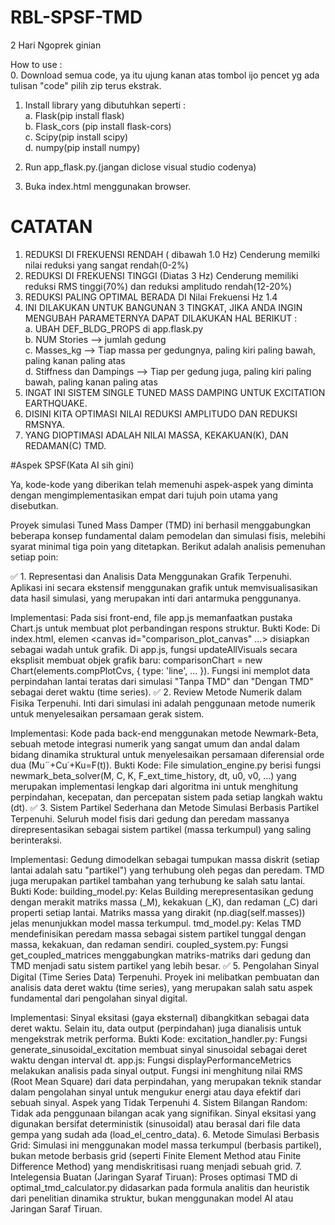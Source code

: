 # RBL-SPSF-TMD
2 Hari Ngoprek ginian

How to use :  
0. Download semua code, ya itu ujung kanan atas tombol ijo pencet yg ada tulisan "code" pilih zip terus ekstrak.  
1. Install library yang dibutuhkan seperti :  
    a. Flask(pip install flask)  
    b. Flask_cors (pip install flask-cors)  
    c. Scipy(pip install scipy)  
    d. numpy(pip install numpy)  

2. Run app_flask.py.(jangan diclose visual studio codenya)
3. Buka index.html menggunakan browser.

# CATATAN
1. REDUKSI DI FREKUENSI RENDAH ( dibawah 1.0 Hz) Cenderung memilki nilai reduksi yang sangat rendah(0-2%)
2. REDUKSI DI FREKUENSI TINGGI (Diatas 3 Hz) Cenderung memiliki reduksi RMS tinggi(70%) dan reduksi amplitudo rendah(12-20%)
3. REDUKSI PALING OPTIMAL BERADA DI Nilai Frekuensi Hz 1.4
4. INI DILAKUKAN UNTUK BANGUNAN 3 TINGKAT, JIKA ANDA INGIN MENGUBAH PARAMETERNYA DAPAT DILAKUKAN HAL BERIKUT :  
        a. UBAH DEF_BLDG_PROPS di app.flask.py  
        b. NUM Stories --> jumlah gedung  
        c. Masses_kg --> Tiap massa per gedungnya, paling kiri paling bawah, paling kanan paling atas  
        d. Stiffness dan Dampings --> Tiap per gedung juga, paling kiri paling bawah, paling kanan paling atas  
5. INGAT INI SISTEM SINGLE TUNED MASS DAMPING UNTUK EXCITATION EARTHQUAKE.
6. DISINI KITA OPTIMASI NILAI REDUKSI AMPLITUDO DAN REDUKSI RMSNYA.
7. YANG DIOPTIMASI ADALAH NILAI MASSA, KEKAKUAN(K), DAN REDAMAN(C) TMD.

#Aspek SPSF(Kata AI sih gini)

Ya, kode-kode yang diberikan telah memenuhi aspek-aspek yang diminta dengan mengimplementasikan empat dari tujuh poin utama yang disebutkan.

Proyek simulasi Tuned Mass Damper (TMD) ini berhasil menggabungkan beberapa konsep fundamental dalam pemodelan dan simulasi fisis, melebihi syarat minimal tiga poin yang ditetapkan. Berikut adalah analisis pemenuhan setiap poin:

✅ 1. Representasi dan Analisis Data Menggunakan Grafik
Terpenuhi. Aplikasi ini secara ekstensif menggunakan grafik untuk memvisualisasikan data hasil simulasi, yang merupakan inti dari antarmuka penggunanya.

Implementasi: Pada sisi front-end, file app.js memanfaatkan pustaka Chart.js untuk membuat plot perbandingan respons struktur.
Bukti Kode:
Di index.html, elemen <canvas id="comparison_plot_canvas" ...> disiapkan sebagai wadah untuk grafik.
Di app.js, fungsi updateAllVisuals secara eksplisit membuat objek grafik baru: comparisonChart = new Chart(elements.compPlotCvs, { type: 'line', ... }). Fungsi ini memplot data perpindahan lantai teratas dari simulasi "Tanpa TMD" dan "Dengan TMD" sebagai deret waktu (time series).
✅ 2. Review Metode Numerik dalam Fisika
Terpenuhi. Inti dari simulasi ini adalah penggunaan metode numerik untuk menyelesaikan persamaan gerak sistem.

Implementasi: Kode pada back-end menggunakan metode Newmark-Beta, sebuah metode integrasi numerik yang sangat umum dan andal dalam bidang dinamika struktural untuk menyelesaikan persamaan diferensial orde dua (Mu¨+Cu˙+Ku=F(t)).
Bukti Kode:
File simulation_engine.py berisi fungsi newmark_beta_solver(M, C, K, F_ext_time_history, dt, u0, v0, ...) yang merupakan implementasi lengkap dari algoritma ini untuk menghitung perpindahan, kecepatan, dan percepatan sistem pada setiap langkah waktu (dt).
✅ 3. Sistem Partikel Sederhana dan Metode Simulasi Berbasis Partikel
Terpenuhi. Seluruh model fisis dari gedung dan peredam massanya direpresentasikan sebagai sistem partikel (massa terkumpul) yang saling berinteraksi.

Implementasi: Gedung dimodelkan sebagai tumpukan massa diskrit (setiap lantai adalah satu "partikel") yang terhubung oleh pegas dan peredam. TMD juga merupakan partikel tambahan yang terhubung ke salah satu lantai.
Bukti Kode:
building_model.py: Kelas Building merepresentasikan gedung dengan merakit matriks massa (_M), kekakuan (_K), dan redaman (_C) dari properti setiap lantai. Matriks massa yang dirakit (np.diag(self.masses)) jelas menunjukkan model massa terkumpul.
tmd_model.py: Kelas TMD mendefinisikan peredam massa sebagai sistem partikel tunggal dengan massa, kekakuan, dan redaman sendiri.
coupled_system.py: Fungsi get_coupled_matrices menggabungkan matriks-matriks dari gedung dan TMD menjadi satu sistem partikel yang lebih besar.
✅ 5. Pengolahan Sinyal Digital (Time Series Data)
Terpenuhi. Proyek ini melibatkan pembuatan dan analisis data deret waktu (time series), yang merupakan salah satu aspek fundamental dari pengolahan sinyal digital.

Implementasi: Sinyal eksitasi (gaya eksternal) dibangkitkan sebagai data deret waktu. Selain itu, data output (perpindahan) juga dianalisis untuk mengekstrak metrik performa.
Bukti Kode:
excitation_handler.py: Fungsi generate_sinusoidal_excitation membuat sinyal sinusoidal sebagai deret waktu dengan interval dt.
app.js: Fungsi displayPerformanceMetrics melakukan analisis pada sinyal output. Fungsi ini menghitung nilai RMS (Root Mean Square) dari data perpindahan, yang merupakan teknik standar dalam pengolahan sinyal untuk mengukur energi atau daya efektif dari sebuah sinyal.
Aspek yang Tidak Terpenuhi
4. Sistem Bilangan Random: Tidak ada penggunaan bilangan acak yang signifikan. Sinyal eksitasi yang digunakan bersifat deterministik (sinusoidal) atau berasal dari file data gempa yang sudah ada (load_el_centro_data).
6. Metode Simulasi Berbasis Grid: Simulasi ini menggunakan model massa terkumpul (berbasis partikel), bukan metode berbasis grid (seperti Finite Element Method atau Finite Difference Method) yang mendiskritisasi ruang menjadi sebuah grid.
7. Intelegensia Buatan (Jaringan Syaraf Tiruan): Proses optimasi TMD di optimal_tmd_calculator.py didasarkan pada formula analitis dan heuristik dari penelitian dinamika struktur, bukan menggunakan model AI atau Jaringan Saraf Tiruan.
